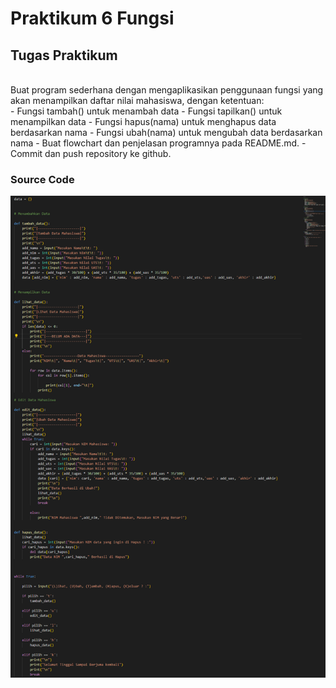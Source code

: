 # Praktikum 6 Fungsi
## Tugas Praktikum
<br/>
Buat program sederhana dengan mengaplikasikan penggunaan fungsi
yang akan menampilkan daftar nilai mahasiswa, dengan ketentuan:<br/>
- Fungsi tambah() untuk menambah data
- Fungsi tapilkan() untuk menampilkan data
- Fungsi hapus(nama) untuk menghapus data berdasarkan nama
- Fungsi ubah(nama) untuk mengubah data berdasarkan nama
- Buat flowchart dan penjelasan programnya pada README.md.
- Commit dan push repository ke github.

### Source Code 
![Gambar Code](Screnshoot/sscode.png)